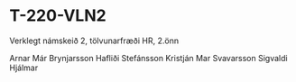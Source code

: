 # T-220-VLN2
Verklegt námskeið 2, tölvunarfræði HR, 2.önn

Arnar Már Brynjarsson
Hafliði Stefánsson
Kristján Mar Svavarsson
Sigvaldi Hjálmar
